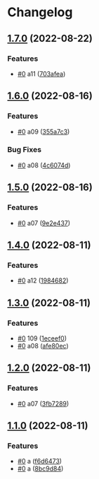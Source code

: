 # Changelog

## [1.7.0](https://github.com/shaunxu/happynrwl/compare/pql-v1.6.0...pql-v1.7.0) (2022-08-22)


### Features

* [#0](https://github.com/shaunxu/happynrwl/issues/0) a11 ([703afea](https://github.com/shaunxu/happynrwl/commit/703afea056d667359a3603cd6a577d11c0b8c3ab))

## [1.6.0](https://github.com/shaunxu/happynrwl/compare/pql-v1.5.0...pql-v1.6.0) (2022-08-16)


### Features

* [#0](https://github.com/shaunxu/happynrwl/issues/0) a09 ([355a7c3](https://github.com/shaunxu/happynrwl/commit/355a7c3049b607e1fcaf4fa2913b38c00eb89c72))


### Bug Fixes

* [#0](https://github.com/shaunxu/happynrwl/issues/0) a08 ([4c6074d](https://github.com/shaunxu/happynrwl/commit/4c6074d416e6159f29f048996c5e2e97a7d7fc45))

## [1.5.0](https://github.com/shaunxu/happynrwl/compare/pql-v1.4.0...pql-v1.5.0) (2022-08-16)


### Features

* [#0](https://github.com/shaunxu/happynrwl/issues/0) a07 ([9e2e437](https://github.com/shaunxu/happynrwl/commit/9e2e437171f93d7dc4158a5a8f40395151dad6b7))

## [1.4.0](https://github.com/shaunxu/happynrwl/compare/pql-v1.3.0...pql-v1.4.0) (2022-08-11)


### Features

* [#0](https://github.com/shaunxu/happynrwl/issues/0) a12 ([1984682](https://github.com/shaunxu/happynrwl/commit/19846824f619c1de3f3347669bf4f3294d4c79a0))

## [1.3.0](https://github.com/shaunxu/happynrwl/compare/pql-v1.2.0...pql-v1.3.0) (2022-08-11)


### Features

* [#0](https://github.com/shaunxu/happynrwl/issues/0) 109 ([1eceef0](https://github.com/shaunxu/happynrwl/commit/1eceef0aca4bf31aaab7fdede871795f762eba8d))
* [#0](https://github.com/shaunxu/happynrwl/issues/0) a08 ([afe80ec](https://github.com/shaunxu/happynrwl/commit/afe80eccf3bc2d1d8916ce833ad49062a39d1bd5))

## [1.2.0](https://github.com/shaunxu/happynrwl/compare/pql-v1.1.0...pql-v1.2.0) (2022-08-11)


### Features

* [#0](https://github.com/shaunxu/happynrwl/issues/0) a07 ([3fb7289](https://github.com/shaunxu/happynrwl/commit/3fb72898e64a44ca3bedaaef568f0244a9ec64e6))

## [1.1.0](https://github.com/shaunxu/happynrwl/compare/pql-v1.0.0...pql-v1.1.0) (2022-08-11)


### Features

* [#0](https://github.com/shaunxu/happynrwl/issues/0) a ([f6d6473](https://github.com/shaunxu/happynrwl/commit/f6d6473fa5cec55fd47680195f53971003c54621))
* [#0](https://github.com/shaunxu/happynrwl/issues/0) a ([8bc9d84](https://github.com/shaunxu/happynrwl/commit/8bc9d84b632cf630fae1bb28b1d8ec833eabf523))
